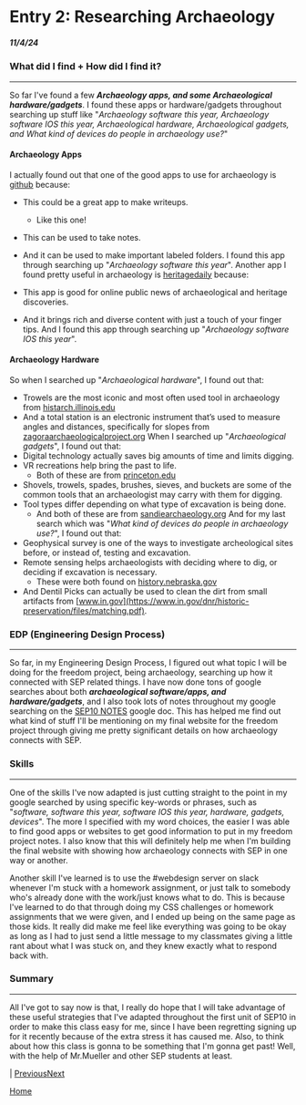 # Entry 2: Researching Archaeology 
##### 11/4/24
### What did I find + How did I find it?
---
So far I've found a few **_Archaeology apps, and some Archaeological hardware/gadgets_**. I found these apps or hardware/gadgets throughout searching up stuff like "_Archaeology software this year, Archaeology software IOS this year, Archaeological hardware, Archaeological gadgets, and What kind of devices do people in archaeology use?_"
#### Archaeology Apps
I actually found out that one of the good apps to use for archaeology is [github](https://github.com/zackbatist/open-archaeo) because:
* This could be a great app to make writeups.
  * Like this one!
* This can be used to take notes.
* And it can be used to make important labeled folders. I found this app through searching up "_Archaeology software this year_".
Another app I found pretty useful in archaeology is [heritagedaily](https://www.heritagedaily.com/application) because:

* This app is good for online public news of archaeological and heritage discoveries.
* And it brings rich and diverse content with just a touch of your finger tips.
And I found this app through searching up "_Archaeology software IOS this year_".
#### Archaeology Hardware
So when I searched up "_Archaeological hardware_", I found out that:
* Trowels are the most iconic and most often used tool in archaeology from [histarch.illinois.edu](http://www.histarch.illinois.edu/np/tools.html)
* And a total station is an electronic instrument that’s used to measure angles and distances, specifically for slopes from [zagoraarchaeologicalproject.org](https://zagoraarchaeologicalproject.org/the-project/archaeological-field-tools-and-methods/)
When I searched up  "_Archaeological gadgets_", I found out that:
* Digital technology actually saves big amounts of time and limits digging.
* VR recreations help bring the past to life.
  * Both of these are from [princeton.edu](https://www.princeton.edu/news/2024/04/09/princeton-archaeologists-are-using-cutting-edge-digital-technologies-help-reveal)
* Shovels, trowels, spades, brushes, sieves, and buckets are some of the common tools that an archaeologist may carry with them for digging.
* Tool types differ depending on what type of excavation is being done.
  * And both of these are from [sandiearchaeology.org](https://sandiegoarchaeology.org/dig-deeper-what-tools-do-archaeologists-use/)
And for my last search which was "_What kind of devices do people in archaeology use?_", I found out that:
* Geophysical survey is one of the ways to investigate archeological sites before, or instead of, testing and excavation.
* Remote sensing helps archaeologists with deciding where to dig, or deciding if excavation is necessary.
  * These were both found on [history.nebraska.gov](https://history.nebraska.gov/technology-in-archeology/)
* And Dentil Picks can actually be used to clean the dirt from small artifacts from [www.in.gov](https://www.in.gov/dnr/historic-preservation/files/matching.pdf).
### EDP (Engineering Design Process)
---
So far, in my Engineering Design Process, I figured out what topic I will be doing for the freedom project, being archaeology, searching up how it connected with SEP related things. I have now done tons of google searches about both **_archaeological software/apps, and hardware/gadgets_**, and I also took lots of notes throughout my google searching on the [SEP10 NOTES](https://docs.google.com/document/d/1tBU2sZEM4YFTHtE91UQto2EUElyU7UPzGTHyff7rLcI/edit?tab=t.0) google doc. This has helped me find out what kind of stuff I'll be mentioning on my final website for the freedom project through giving me pretty significant details on how archaeology connects with SEP. 
### Skills
---
One of the skills I've now adapted is just cutting straight to the point in my google searched by using specific key-words or phrases, such as "_software, software this year, software IOS this year, hardware, gadgets, devices_". The more I specified  with my word choices, the easier I was able to find good apps or websites to get good information to put in my freedom project notes. I also know that this will definitely help me when I'm building the final website with showing how archaeology connects with SEP in one way or  another.

Another skill I've learned is to use the #webdesign server on slack whenever I'm stuck with a homework assignment, or just talk to somebody who's already done with the work/just knows what to do. This is because I've learned to do that through doing my CSS challenges or homework assignments that we were given, and I ended up being on the same page as those kids. It really did make me feel like everything was going to be okay as long as I had to just send a little message to my classmates giving a little rant about what I was stuck on, and they knew exactly what to respond back with.
### Summary
---
All I've got to say now is that, I really do hope that I will take advantage of these useful strategies that I've adapted throughout the first unit of SEP10 in order to make this class easy for me, since I have been regretting signing up for it recently because of the extra stress it has caused me. Also, to think about how this class is gonna to be something that I'm gonna get past! Well, with the help of Mr.Mueller and other SEP students at least.

| [Previous](entry01.md)[Next](entry03.md)

[Home](../README.md)
